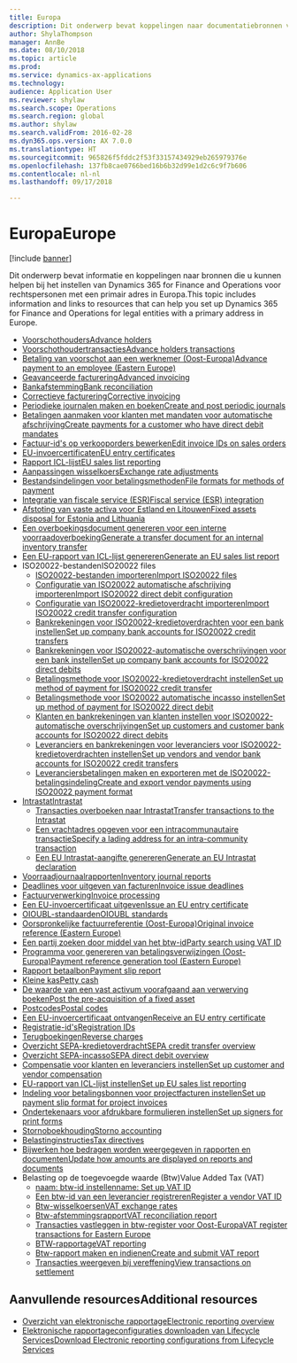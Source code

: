 ```yaml
---
title: Europa
description: Dit onderwerp bevat koppelingen naar documentatiebronnen voor Microsoft Dynamics 365 for Finance and Operations voor Europa.
author: ShylaThompson
manager: AnnBe
ms.date: 08/10/2018
ms.topic: article
ms.prod: 
ms.service: dynamics-ax-applications
ms.technology: 
audience: Application User
ms.reviewer: shylaw
ms.search.scope: Operations
ms.search.region: global
ms.author: shylaw
ms.search.validFrom: 2016-02-28
ms.dyn365.ops.version: AX 7.0.0
ms.translationtype: HT
ms.sourcegitcommit: 965826f5fddc2f53f33157434929eb265979376e
ms.openlocfilehash: 137fb8cae0766bed16b6b32d99e1d2c6c9f7b606
ms.contentlocale: nl-nl
ms.lasthandoff: 09/17/2018

---
```


# <a name="europe"></a><span data-ttu-id="03677-103">Europa</span><span class="sxs-lookup"><span data-stu-id="03677-103">Europe</span></span> 

[!include [banner](../includes/banner.md)]

<span data-ttu-id="03677-104">Dit onderwerp bevat informatie en koppelingen naar bronnen die u kunnen helpen bij het instellen van Dynamics 365 for Finance and Operations voor rechtspersonen met een primair adres in Europa.</span><span class="sxs-lookup"><span data-stu-id="03677-104">This topic includes information and links to resources that can help you set up Dynamics 365 for Finance and Operations for legal entities with a primary address in Europe.</span></span> 

- [<span data-ttu-id="03677-105">Voorschothouders</span><span class="sxs-lookup"><span data-stu-id="03677-105">Advance holders</span></span>](emea-advance-holders.md)
 - [<span data-ttu-id="03677-106">Voorschothoudertransacties</span><span class="sxs-lookup"><span data-stu-id="03677-106">Advance holders transactions</span></span>](emea-advance-holders-transactions.md)
 - [<span data-ttu-id="03677-107">Betaling van voorschot aan een werknemer (Oost-Europa)</span><span class="sxs-lookup"><span data-stu-id="03677-107">Advance payment to an employee (Eastern Europe)</span></span>](tasks/advance-payment-employee.md)
- [<span data-ttu-id="03677-108">Geavanceerde facturering</span><span class="sxs-lookup"><span data-stu-id="03677-108">Advanced invoicing</span></span>](emea-advance-invoice.md)
- [<span data-ttu-id="03677-109">Bankafstemming</span><span class="sxs-lookup"><span data-stu-id="03677-109">Bank reconciliation</span></span>](emea-bank-reconciliation.md)
- [<span data-ttu-id="03677-110">Correctieve facturering</span><span class="sxs-lookup"><span data-stu-id="03677-110">Corrective invoicing</span></span>](emea-corrective-invoice.md)
- [<span data-ttu-id="03677-111">Periodieke journalen maken en boeken</span><span class="sxs-lookup"><span data-stu-id="03677-111">Create and post periodic journals</span></span>](emea-create-post-periodic-journals.md)
- [<span data-ttu-id="03677-112">Betalingen aanmaken voor klanten met mandaten voor automatische afschrijving</span><span class="sxs-lookup"><span data-stu-id="03677-112">Create payments for a customer who have direct debit mandates</span></span>](tasks/create-payments-customers-who-have-direct-debit-mandates.md)
- [<span data-ttu-id="03677-113">Factuur-id's op verkooporders bewerken</span><span class="sxs-lookup"><span data-stu-id="03677-113">Edit invoice IDs on sales orders</span></span>](emea-edit-invoice-id-sales-orders.md)
- [<span data-ttu-id="03677-114">EU-invoercertificaten</span><span class="sxs-lookup"><span data-stu-id="03677-114">EU entry certificates</span></span>](emea-entry-certificates.md)
- [<span data-ttu-id="03677-115">Rapport ICL-lijst</span><span class="sxs-lookup"><span data-stu-id="03677-115">EU sales list reporting</span></span>](emea-eu-sales-list.md)
- [<span data-ttu-id="03677-116">Aanpassingen wisselkoers</span><span class="sxs-lookup"><span data-stu-id="03677-116">Exchange rate adjustments</span></span>](emea-exchange-rate-adjustments.md)
- [<span data-ttu-id="03677-117">Bestandsindelingen voor betalingsmethoden</span><span class="sxs-lookup"><span data-stu-id="03677-117">File formats for methods of payment</span></span>](emea-select-file-formats-for-the-method-of-payments.md)
- [<span data-ttu-id="03677-118">Integratie van fiscale service (ESR)</span><span class="sxs-lookup"><span data-stu-id="03677-118">Fiscal service (ESR) integration</span></span>](emea-fiscal-service-integration.md)
- [<span data-ttu-id="03677-119">Afstoting van vaste activa voor Estland en Litouwen</span><span class="sxs-lookup"><span data-stu-id="03677-119">Fixed assets disposal for Estonia and Lithuania</span></span>](emea-credit-note-reverse-fixed-asset-sale.md)
- [<span data-ttu-id="03677-120">Een overboekingsdocument genereren voor een interne voorraadoverboeking</span><span class="sxs-lookup"><span data-stu-id="03677-120">Generate a transfer document for an internal inventory transfer</span></span>](tasks/transfer-document-internal-inventory-transfer.md)
- [<span data-ttu-id="03677-121">Een EU-rapport van ICL-lijst genereren</span><span class="sxs-lookup"><span data-stu-id="03677-121">Generate an EU sales list report</span></span>](tasks/eur-00011-eu-sales-list-report.md)
- <span data-ttu-id="03677-122">ISO20022-bestanden</span><span class="sxs-lookup"><span data-stu-id="03677-122">ISO20022 files</span></span>
  - [<span data-ttu-id="03677-123">ISO20022-bestanden importeren</span><span class="sxs-lookup"><span data-stu-id="03677-123">Import ISO20022 files</span></span>](emea-ISO20022-file-formats.md)
  - [<span data-ttu-id="03677-124">Configuratie van ISO20022 automatische afschrijving importeren</span><span class="sxs-lookup"><span data-stu-id="03677-124">Import ISO20022 direct debit configuration</span></span>](tasks/import-iso20022-direct-debit-configuration.md)
  - [<span data-ttu-id="03677-125">Configuratie van ISO20022-kredietoverdracht importeren</span><span class="sxs-lookup"><span data-stu-id="03677-125">Import ISO20022 credit transfer configuration</span></span>](tasks/import-iso20022-credit-transfer-configuration.md)
  - [<span data-ttu-id="03677-126">Bankrekeningen voor ISO20022-kredietoverdrachten voor een bank instellen</span><span class="sxs-lookup"><span data-stu-id="03677-126">Set up company bank accounts for ISO20022 credit transfers</span></span>](tasks/set-up-company-bank-accounts-iso20022-credit-transfers.md)
  - [<span data-ttu-id="03677-127">Bankrekeningen voor ISO20022-automatische overschrijvingen voor een bank instellen</span><span class="sxs-lookup"><span data-stu-id="03677-127">Set up company bank accounts for ISO20022 direct debits</span></span>](tasks/set-up-company-bank-accounts-iso20022-direct-debits.md)
  - [<span data-ttu-id="03677-128">Betalingsmethode voor ISO20022-kredietoverdracht instellen</span><span class="sxs-lookup"><span data-stu-id="03677-128">Set up method of payment for ISO20022 credit transfer</span></span>](tasks/set-up-method-payment-iso20022-credit-transfer.md)
  - [<span data-ttu-id="03677-129">Betalingsmethode voor ISO20022 automatische incasso instellen</span><span class="sxs-lookup"><span data-stu-id="03677-129">Set up method of payment for ISO20022 direct debit</span></span>](tasks/setup-method-payment-iso20022-direct-debit.md)
  - [<span data-ttu-id="03677-130">Klanten en bankrekeningen van klanten instellen voor ISO20022-automatische overschrijvingen</span><span class="sxs-lookup"><span data-stu-id="03677-130">Set up customers and customer bank accounts for ISO20022 direct debits</span></span>](tasks/set-up-bank-accounts-iso20022-direct-debits.md)
  - [<span data-ttu-id="03677-131">Leveranciers en bankrekeningen voor leveranciers voor ISO20022-kredietoverdrachten instellen</span><span class="sxs-lookup"><span data-stu-id="03677-131">Set up vendors and vendor bank accounts for ISO20022 credit transfers</span></span>](tasks/set-up-vendor-iso20022-credit-transfers.md)
  - [<span data-ttu-id="03677-132">Leveranciersbetalingen maken en exporteren met de ISO20022-betalingsindeling</span><span class="sxs-lookup"><span data-stu-id="03677-132">Create and export vendor payments using ISO20022 payment format</span></span>](tasks/create-export-vendor-payments-iso20022-payment-format.md)
- [<span data-ttu-id="03677-133">Intrastat</span><span class="sxs-lookup"><span data-stu-id="03677-133">Intrastat</span></span>](emea-intrastat.md)
  - [<span data-ttu-id="03677-134">Transacties overboeken naar Intrastat</span><span class="sxs-lookup"><span data-stu-id="03677-134">Transfer transactions to the Intrastat</span></span>](tasks/transfer-transactions-intrastat.md)
  - [<span data-ttu-id="03677-135">Een vrachtadres opgeven voor een intracommunautaire transactie</span><span class="sxs-lookup"><span data-stu-id="03677-135">Specify a lading address for an intra-community transaction</span></span>](tasks/eur-00002-specify-lading-address-intra-community.md)
  - [<span data-ttu-id="03677-136">Een EU Intrastat-aangifte genereren</span><span class="sxs-lookup"><span data-stu-id="03677-136">Generate an EU Intrastat declaration</span></span>](tasks/eur-00002-eu-intrastat-declaration.md)
- [<span data-ttu-id="03677-137">Voorraadjournaalrapporten</span><span class="sxs-lookup"><span data-stu-id="03677-137">Inventory journal reports</span></span>](emea-set-up-report-inventory-journal-names.md)
- [<span data-ttu-id="03677-138">Deadlines voor uitgeven van facturen</span><span class="sxs-lookup"><span data-stu-id="03677-138">Invoice issue deadlines</span></span>](emea-invoice-issue-deadline.md)
- [<span data-ttu-id="03677-139">Factuurverwerking</span><span class="sxs-lookup"><span data-stu-id="03677-139">Invoice processing</span></span>](emea-invoice-processing.md)
- [<span data-ttu-id="03677-140">Een EU-invoercertificaat uitgeven</span><span class="sxs-lookup"><span data-stu-id="03677-140">Issue an EU entry certificate</span></span>](tasks/eur-00012-issue-eu-entry-certificate.md)
- [<span data-ttu-id="03677-141">OIOUBL-standaarden</span><span class="sxs-lookup"><span data-stu-id="03677-141">OIOUBL standards</span></span>](emea-oioubl-standards-electronic-invoicing.md)
- [<span data-ttu-id="03677-142">Oorspronkelijke factuurreferentie (Oost-Europa)</span><span class="sxs-lookup"><span data-stu-id="03677-142">Original invoice reference (Eastern Europe)</span></span>](tasks/ee-00004-original-invoice-reference.md)
- [<span data-ttu-id="03677-143">Een partij zoeken door middel van het btw-id</span><span class="sxs-lookup"><span data-stu-id="03677-143">Party search using VAT ID</span></span>](tasks/eur-00015-party-search-vat-id.md)
- [<span data-ttu-id="03677-144">Programma voor genereren van betalingsverwijzingen (Oost-Europa)</span><span class="sxs-lookup"><span data-stu-id="03677-144">Payment reference generation tool (Eastern Europe)</span></span>](tasks/ee-00015-payment-reference-generation-tool.md)
- [<span data-ttu-id="03677-145">Rapport betaalbon</span><span class="sxs-lookup"><span data-stu-id="03677-145">Payment slip report</span></span>](emea-eur-payment-slip-report-giro.md)
- [<span data-ttu-id="03677-146">Kleine kas</span><span class="sxs-lookup"><span data-stu-id="03677-146">Petty cash</span></span>](emea-petty-cash.md)
- [<span data-ttu-id="03677-147">De waarde van een vast activum voorafgaand aan verwerving boeken</span><span class="sxs-lookup"><span data-stu-id="03677-147">Post the pre-acquisition of a fixed asset</span></span>](emea-pre-acquisition-acquisition-fixed-asset.md)
- [<span data-ttu-id="03677-148">Postcodes</span><span class="sxs-lookup"><span data-stu-id="03677-148">Postal codes</span></span>](emea-import-create-postal-codes-manually.md)
- [<span data-ttu-id="03677-149">Een EU-invoercertificaat ontvangen</span><span class="sxs-lookup"><span data-stu-id="03677-149">Receive an EU entry certificate</span></span>](tasks/eur-00012-receive-eu-entry-certificate.md)
- [<span data-ttu-id="03677-150">Registratie-id's</span><span class="sxs-lookup"><span data-stu-id="03677-150">Registration IDs</span></span>](emea-registration-ids.md)
- [<span data-ttu-id="03677-151">Terugboekingen</span><span class="sxs-lookup"><span data-stu-id="03677-151">Reverse charges</span></span>](emea-reverse-charge.md)
- [<span data-ttu-id="03677-152">Overzicht SEPA-kredietoverdracht</span><span class="sxs-lookup"><span data-stu-id="03677-152">SEPA credit transfer overview</span></span>](../accounts-payable/sepa-credit-transfer.md)
- [<span data-ttu-id="03677-153">Overzicht SEPA-incasso</span><span class="sxs-lookup"><span data-stu-id="03677-153">SEPA direct debit overview</span></span>](../accounts-receivable/sepa-direct-debit-overview.md)
- [<span data-ttu-id="03677-154">Compensatie voor klanten en leveranciers instellen</span><span class="sxs-lookup"><span data-stu-id="03677-154">Set up customer and vendor compensation</span></span>](emea-compensation-customer-vendor-transactions.md)
- [<span data-ttu-id="03677-155">EU-rapport van ICL-lijst instellen</span><span class="sxs-lookup"><span data-stu-id="03677-155">Set up EU sales list reporting</span></span>](tasks/eur-00011-eu-sales-list-reporting.md)
- [<span data-ttu-id="03677-156">Indeling voor betalingsbonnen voor projectfacturen instellen</span><span class="sxs-lookup"><span data-stu-id="03677-156">Set up payment slip format for project invoices</span></span>](tasks/set-up-payment-slip-format-project-invoices.md)
- [<span data-ttu-id="03677-157">Ondertekenaars voor afdrukbare formulieren instellen</span><span class="sxs-lookup"><span data-stu-id="03677-157">Set up signers for print forms</span></span>](emea-set-up-signers-for-printing-forms.md)
- [<span data-ttu-id="03677-158">Stornoboekhouding</span><span class="sxs-lookup"><span data-stu-id="03677-158">Storno accounting</span></span>](emea-storno.md)
- [<span data-ttu-id="03677-159">Belastinginstructies</span><span class="sxs-lookup"><span data-stu-id="03677-159">Tax directives</span></span>](emea-tax-directives.md)
- [<span data-ttu-id="03677-160">Bijwerken hoe bedragen worden weergegeven in rapporten en documenten</span><span class="sxs-lookup"><span data-stu-id="03677-160">Update how amounts are displayed on reports and documents</span></span>](emea-amount-printing-forms.md)
- <span data-ttu-id="03677-161">Belasting op de toegevoegde waarde (Btw)</span><span class="sxs-lookup"><span data-stu-id="03677-161">Value Added Tax (VAT)</span></span>
  - [<span data-ttu-id="03677-162">naam: btw-id instellen</span><span class="sxs-lookup"><span data-stu-id="03677-162">name: Set up VAT ID</span></span>](tasks/eur-00015-vat-id.md)
  - [<span data-ttu-id="03677-163">Een btw-id van een leverancier registreren</span><span class="sxs-lookup"><span data-stu-id="03677-163">Register a vendor VAT ID</span></span>](tasks/eur-00015-registration-vendor-vat-id.md)
  - [<span data-ttu-id="03677-164">Btw-wisselkoersen</span><span class="sxs-lookup"><span data-stu-id="03677-164">VAT exchange rates</span></span>](emea-vat-exchange-rate.md)
  - [<span data-ttu-id="03677-165">Btw-afstemmingsrapport</span><span class="sxs-lookup"><span data-stu-id="03677-165">VAT reconciliation report</span></span>](tasks/eur-00018-vat-reconciliation-report.md)
  - [<span data-ttu-id="03677-166">Transacties vastleggen in btw-register voor Oost-Europa</span><span class="sxs-lookup"><span data-stu-id="03677-166">VAT register transactions for Eastern Europe</span></span>](emea-vat-register-transactions.md)
  - [<span data-ttu-id="03677-167">BTW-rapportage</span><span class="sxs-lookup"><span data-stu-id="03677-167">VAT reporting</span></span>](emea-vat-reporting.md)
  - [<span data-ttu-id="03677-168">Btw-rapport maken en indienen</span><span class="sxs-lookup"><span data-stu-id="03677-168">Create and submit VAT report</span></span>](tasks/create-submit-vat-report.md)
  - [<span data-ttu-id="03677-169">Transacties weergeven bij vereffening</span><span class="sxs-lookup"><span data-stu-id="03677-169">View transactions on settlement</span></span>](emea-transactions-settlement-form.md)

## <a name="additional-resources"></a><span data-ttu-id="03677-170">Aanvullende resources</span><span class="sxs-lookup"><span data-stu-id="03677-170">Additional resources</span></span>

- [<span data-ttu-id="03677-171">Overzicht van elektronische rapportage</span><span class="sxs-lookup"><span data-stu-id="03677-171">Electronic reporting overview</span></span>](../../dev-itpro/analytics/general-electronic-reporting.md)
- [<span data-ttu-id="03677-172">Elektronische rapportageconfiguraties downloaden van Lifecycle Services</span><span class="sxs-lookup"><span data-stu-id="03677-172">Download Electronic reporting configurations from Lifecycle Services</span></span>](../../dev-itpro/analytics/download-electronic-reporting-configuration-lcs.md)


